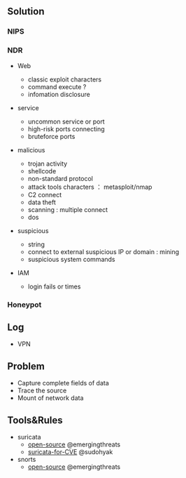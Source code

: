 ## Solution
### NIPS
  
### NDR
- Web
  - classic exploit characters
  - command execute ?
  - infomation disclosure
  
- service
  - uncommon service or port
  - high-risk ports connecting
  - bruteforce ports
  
- malicious
  - trojan activity
  - shellcode
  - non-standard protocol
  - attack tools characters ： metasploit/nmap
  - C2 connect 
  - data theft
  - scanning : multiple connect
  - dos

- suspicious
  - string
  - connect to external suspicious IP or domain : mining 
  - suspicious system commands


- IAM
  - login fails or times
  

### Honeypot

## Log
- VPN 


## Problem
- Capture complete fields of data
- Trace the source
- Mount of network data


## Tools&Rules
- suricata
  - [open-source](https://rules.emergingthreats.net/open/suricata/rules/)  @emergingthreats
  - [suricata-for-CVE](https://github.com/sudohyak/suricata-rules)  @sudohyak
- snorts
  - [open-source](https://rules.emergingthreats.net/open/snort-2.9.0/rules/) @emergingthreats
